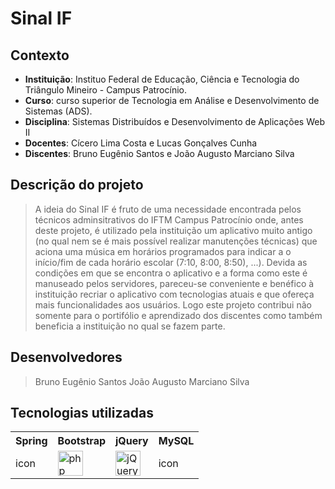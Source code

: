 # Sinal IF

## Contexto
- **Instituição**: Instituo Federal de Educação, Ciência e Tecnologia do Triângulo Mineiro - Campus Patrocínio.
- **Curso**: curso superior de Tecnologia em Análise e Desenvolvimento de Sistemas (ADS).
- **Disciplina**: Sistemas Distribuídos e Desenvolvimento de Aplicações Web II
- **Docentes**: Cícero Lima Costa e Lucas Gonçalves Cunha
- **Discentes**: Bruno Eugênio Santos e João Augusto Marciano Silva

## Descrição do projeto
 > A ideia do Sinal IF é fruto de uma necessidade encontrada pelos técnicos adminsitrativos do IFTM Campus Patrocínio onde, antes deste projeto, é utilizado pela instituição um aplicativo muito antigo (no qual nem se é mais possível realizar manutenções técnicas) que aciona uma música em horários programados para indicar a o início/fim de cada horário escolar (7:10, 8:00, 8:50), ...). Devida as condições em que se encontra o aplicativo e a forma como este é manuseado pelos servidores, pareceu-se conveniente e benéfico à instituição recriar o aplicativo com tecnologias atuais e que ofereça mais funcionalidades aos usuários. Logo este projeto contribui não somente para o portifólio e aprendizado dos discentes como também beneficia a instituição no qual se fazem parte.

## Desenvolvedores

> Bruno Eugênio Santos
> João Augusto Marciano Silva

## Tecnologias utilizadas

<table>
  <tr>
    <th>Spring</th>
    <th>Bootstrap</th>
    <th>jQuery</th>
    <th>MySQL</th>
  </tr>
  <tr>
    <td>icon</td>
    <td><img src="https://upload.wikimedia.org/wikipedia/commons/thumb/b/b2/Bootstrap_logo.svg/1280px-Bootstrap_logo.svg.png" height="40" alt="php logo"  /></td>
    <td><img src="https://cdn.iconscout.com/icon/free/png-256/free-jquery-8-1175153.png?f=webp" height="40" alt="jQuery logo"  /></td>
    <td>icon</td>
  </tr>
</table>
